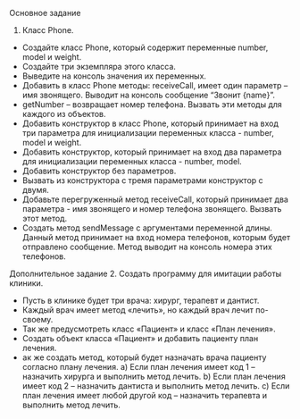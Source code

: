 Основное задание
1. Класс Phone.
- Создайте класс Phone, который содержит переменные number, model и
  weight.
- Создайте три экземпляра этого класса.
- Выведите на консоль значения их переменных.
- Добавить в класс Phone методы: receiveCall, имеет один параметр – имя
  звонящего. Выводит на консоль сообщение “Звонит {name}”.
- getNumber – возвращает номер телефона. Вызвать эти методы для каждого из
  объектов.
- Добавить конструктор в класс Phone, который принимает на вход три
  параметра для инициализации переменных класса - number, model и
  weight.
- Добавить конструктор, который принимает на вход два параметра для
  инициализации переменных класса - number, model.
- Добавить конструктор без параметров.
- Вызвать из конструктора с тремя параметрами конструктор с двумя.
- Добавьте перегруженный метод receiveCall, который принимает два
  параметра - имя звонящего и номер телефона звонящего. Вызвать этот
  метод.
- Создать метод sendMessage с аргументами переменной длины. Данный
  метод принимает на вход номера телефонов, которым будет отправлено
  сообщение. Метод выводит на консоль номера этих телефонов.

Дополнительное задание
2. Создать программу для имитации работы клиники.
- Пусть в клинике будет три врача: хирург, терапевт и дантист.
- Каждый врач имеет метод «лечить», но каждый врач лечит по-своему.
- Так же предусмотреть класс «Пациент» и класс «План лечения».
- Создать объект класса «Пациент» и добавить пациенту план лечения.
- ак же создать метод, который будет назначать врача пациенту согласно
  плану лечения.
  a) Если план лечения имеет код 1 – назначить хирурга и выполнить метод
  лечить.
  b) Если план лечения имеет код 2 – назначить дантиста и выполнить метод
  лечить.
  c) Если план лечения имеет любой другой код – назначить терапевта и
  выполнить метод лечить.